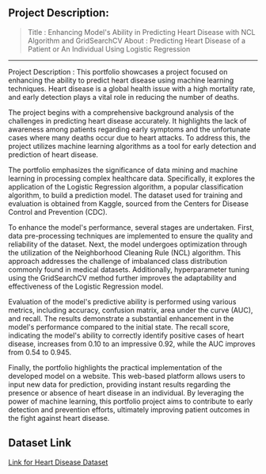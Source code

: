 ## Project Description: 
> Title : Enhancing Model's Ability in Predicting Heart Disease with NCL Algorithm and GridSearchCV
> About : Predicting Heart Disease of a Patient or An Individual Using Logistic Regression

---

Project Description :
This portfolio showcases a project focused on enhancing the ability to predict heart disease using machine learning techniques. Heart disease is a global health issue with a high mortality rate, and early detection plays a vital role in reducing the number of deaths.

The project begins with a comprehensive background analysis of the challenges in predicting heart disease accurately. It highlights the lack of awareness among patients regarding early symptoms and the unfortunate cases where many deaths occur due to heart attacks. To address this, the project utilizes machine learning algorithms as a tool for early detection and prediction of heart disease.

The portfolio emphasizes the significance of data mining and machine learning in processing complex healthcare data. Specifically, it explores the application of the Logistic Regression algorithm, a popular classification algorithm, to build a prediction model. The dataset used for training and evaluation is obtained from Kaggle, sourced from the Centers for Disease Control and Prevention (CDC).

To enhance the model's performance, several stages are undertaken. First, data pre-processing techniques are implemented to ensure the quality and reliability of the dataset. Next, the model undergoes optimization through the utilization of the Neighborhood Cleaning Rule (NCL) algorithm. This approach addresses the challenge of imbalanced class distribution commonly found in medical datasets. Additionally, hyperparameter tuning using the GridSearchCV method further improves the adaptability and effectiveness of the Logistic Regression model.

Evaluation of the model's predictive ability is performed using various metrics, including accuracy, confusion matrix, area under the curve (AUC), and recall. The results demonstrate a substantial enhancement in the model's performance compared to the initial state. The recall score, indicating the model's ability to correctly identify positive cases of heart disease, increases from 0.10 to an impressive 0.92, while the AUC improves from 0.54 to 0.945.

Finally, the portfolio highlights the practical implementation of the developed model on a website. This web-based platform allows users to input new data for prediction, providing instant results regarding the presence or absence of heart disease in an individual. By leveraging the power of machine learning, this portfolio project aims to contribute to early detection and prevention efforts, ultimately improving patient outcomes in the fight against heart disease.

## Dataset Link

[Link for Heart Disease Dataset](https://drive.google.com/drive/folders/1GMk0puEPk9aJjiGmzzGHyJFq8Ztv9Z6H?usp=sharing)
